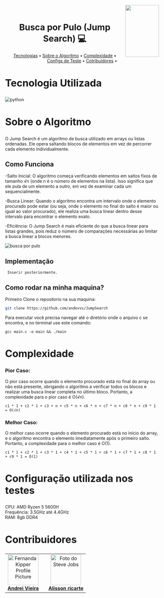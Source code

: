 <div>
<img align="right" width="110" height="170" src="https://assecom.ufersa.edu.br/wp-content/uploads/sites/24/2014/09/PNG-bras%C3%A3o-Ufersa.png">
<br>
<h1 align="center" style="font-weight: bold;">Busca por Pulo (Jump Search) 💻</h1>
<p align="center">
    <a href="#tech">Tecnologias</a> •
    <a href="#about">Sobre o Algoritmo</a> •
    <a href="#complexity">Complexidade</a> •
    <a href="#config">Configs de Teste</a> •
    <a href="#colab">Cotribuidores</a> •
</p>

<div>
  <h2 id="tech" style="font-weight: bold; font-size: 2rem">Tecnologia Utilizada</h2> 
  <img align="center" alt="python" src="https://img.shields.io/badge/C-FFFFFF?style=for-the-badge&logo=c&logoColor=black"/>

  <h2 id="about" style="font-weight: bold; font-size: 2rem">Sobre o Algoritmo</h2>

O Jump Search é um algoritmo de busca utilizado em arrays ou listas ordenadas. Ele opera saltando blocos de elementos em vez de percorrer cada elemento individualmente.
## Como Funciona

-Salto Inicial: O algoritmo começa verificando elementos em saltos fixos de tamanho √n (onde n é o número de elementos na lista). Isso significa que ele pula de um elemento a outro, em vez de examinar cada um sequencialmente.

-Busca Linear: Quando o algoritmo encontra um intervalo onde o elemento procurado pode estar (ou seja, onde o elemento no final do salto é maior ou igual ao valor procurado), ele realiza uma busca linear dentro desse intervalo para encontrar o elemento exato.

-Eficiência: O Jump Search é mais eficiente do que a busca linear para listas grandes, pois reduz o número de comparações necessárias ao limitar a busca linear a blocos menores.

![busca por pulo](https://harkishen-singh.github.io/jump-search-visualisation/this.gif)

## Implementação

```
 Inserir posteriormente.
```

## Como rodar na minha maquina?

Primeiro Clone o repositorio na sua maquina:

```bash
git clone https://github.com/andevvs/JumpSearch
```

Para executar você precisa navegar até o diretório onde o arquivo c se encontra, e no terminal use este comando:

```
gcc main.c -o main && ./main
```

  <h2 id="complexity" style="font-weight: bold; font-size: 2rem">Complexidade</h2>

### Pior Caso:

O pior caso ocorre quando o elemento procurado está no final do array ou não está presente, obrigando o algoritmo a verificar todos os blocos e realizar uma busca linear completa no último bloco. Portanto, a complexidade para o pior caso é O(√n).

```
c1 * 1 + c2 * 1 + c3 + n + c5 * n + c6 * n + c7 * n + c8 * n + c9 * 1 = O(√n)
```

### Melhor Caso:

O melhor caso ocorre quando o elemento procurado está no início do array, e o algoritmo encontra o elemento imediatamente após o primeiro salto. Portanto, a complexidade para o melhor caso é O(1).

```
c1 * 1 + c2 * 1 + c3 * 1 + c4 * 1 + c5 * 1 + c6 * 1 + c7 * 1 + c8 * 1 + c9 * 1 = O(1)
```

  <h2 id="config" style="font-weight: bold; font-size: 2rem">Configuração utilizada nos testes</h2>
  CPU: AMD Ryzen 5 5600H</br>
  Frequência: 3.5GHz até 4.4GHz</br>
  RAM: 8gb DDR4</br>
  
  <h2 id="colab" style="font-weight: bold; font-size: 2rem">Contribuidores</h2>
 
  <table>
    <tr>
      <td align="center">
        <a href="#">
          <img src="https://avatars.githubusercontent.com/u/150745935?v=4" width="100px;" alt="Fernanda Kipper Profile Picture"/><br>
          <sub>
            <a href="https://github.com/andevvs"><b>Andrei Vieira</b></a>
          </sub>
        </a>
      </td>
          </sub>
        </a>
      </td>
      <td align="center">
        <a href="#">
        </a>
      </td>
      <td align="center">
        <a href="#">
          <img src="https://avatars.githubusercontent.com/u/144806270?v=4" width="100px;" alt="Foto do Steve Jobs"/><br>
            <sub>
              <a href="https://github.com/alissonricarte"><b>Alisson ricarte</b></a>
            </sub>
        </a>
      </td>
    </tr>
  </table>
</div>